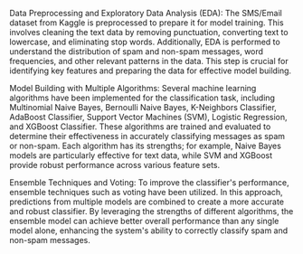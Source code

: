 Data Preprocessing and Exploratory Data Analysis (EDA): The SMS/Email dataset from Kaggle is preprocessed to prepare it for model training. This involves cleaning the text data by removing punctuation, converting text to lowercase, and eliminating stop words. Additionally, EDA is performed to understand the distribution of spam and non-spam messages, word frequencies, and other relevant patterns in the data. This step is crucial for identifying key features and preparing the data for effective model building.

Model Building with Multiple Algorithms: Several machine learning algorithms have been implemented for the classification task, including Multinomial Naive Bayes, Bernoulli Naive Bayes, K-Neighbors Classifier, AdaBoost Classifier, Support Vector Machines (SVM), Logistic Regression, and XGBoost Classifier. These algorithms are trained and evaluated to determine their effectiveness in accurately classifying messages as spam or non-spam. Each algorithm has its strengths; for example, Naive Bayes models are particularly effective for text data, while SVM and XGBoost provide robust performance across various feature sets.

Ensemble Techniques and Voting: To improve the classifier's performance, ensemble techniques such as voting have been utilized. In this approach, predictions from multiple models are combined to create a more accurate and robust classifier. By leveraging the strengths of different algorithms, the ensemble model can achieve better overall performance than any single model alone, enhancing the system's ability to correctly classify spam and non-spam messages.


